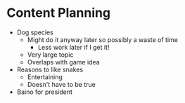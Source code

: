# Content Planning

- Dog species
  - Might do it anyway later so possibly a waste of time
    - Less work later if I get it!
  - Very large topic
  - Overlaps with game idea
- Reasons to like snakes
  - Entertaining
  - Doesn't have to be true
- Baino for president